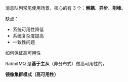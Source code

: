 消息队列常见使用场景，核心的有 3 个：**解耦**、**异步**、**削峰**。

缺点：

- 系统可用性降低
- 系统复杂度提高
- 一致性问题





如何保证高可用性

RabbitMQ 是**基于主从**（非分布式）做高可用性的，

**镜像集群模式（高可用性）**